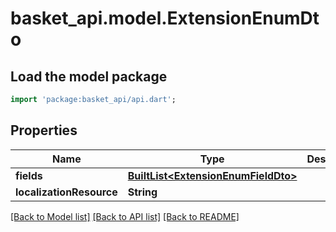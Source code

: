 # basket_api.model.ExtensionEnumDto

## Load the model package
```dart
import 'package:basket_api/api.dart';
```

## Properties
Name | Type | Description | Notes
------------ | ------------- | ------------- | -------------
**fields** | [**BuiltList&lt;ExtensionEnumFieldDto&gt;**](ExtensionEnumFieldDto.md) |  | [optional] 
**localizationResource** | **String** |  | [optional] 

[[Back to Model list]](../README.md#documentation-for-models) [[Back to API list]](../README.md#documentation-for-api-endpoints) [[Back to README]](../README.md)


